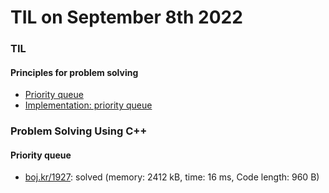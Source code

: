 # **TIL on September 8th 2022**
### TIL
#### Principles for problem solving
- [Priority queue](../../../Computer%20science/Algorithm/pr-queue-09-07-2022.md)
- [Implementation: priority queue](../../../Computer%20science/Algorithm/pr-queue-imp-09-07-2022.cpp)

### Problem Solving Using C++
#### Priority queue
- [boj.kr/1927](../../../Problem%20Solving/boj/Priority%20queue/1927-09-08-2022.cpp): solved (memory: 2412 kB, time: 16 ms, Code length: 960 B)